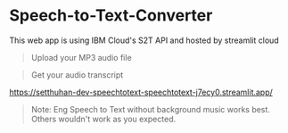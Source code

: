 # Speech-to-Text-Converter
This web app is using IBM Cloud's S2T API and hosted by streamlit cloud
> Upload your MP3 audio file

> Get your audio transcript

https://setthuhan-dev-speechtotext-speechtotext-j7ecy0.streamlit.app/

> Note: Eng Speech to Text without background music works best. Others wouldn't work as you expected.
